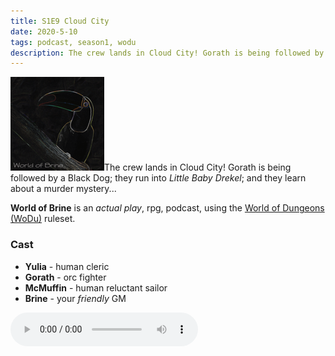 ```yaml
---
title: S1E9 Cloud City
date: 2020-5-10
tags: podcast, season1, wodu
description: The crew lands in Cloud City! Gorath is being followed by a Black Dog; they run into _Little Baby Drekel_; and they learn about a murder mystery...
---
```


![thumb](assets/images/season1_thumb.png)The crew lands in Cloud City! Gorath is being followed by a Black Dog; they run into _Little Baby Drekel_; and they learn about a murder mystery...

**World of Brine** is an _actual play_, rpg, podcast, using the [World of Dungeons (WoDu)](http://www.onesevendesign.com/dw/world_of_dungeons_1979.pdf) ruleset.

<break>

### Cast
- **Yulia** - human cleric
- **Gorath** - orc fighter
- **McMuffin** - human reluctant sailor
- **Brine** - your _friendly_ GM

<audio controls src="https://archive.org/download/s1e9-cloud_city/s1e9-cloud_city.mp3"></audio>
